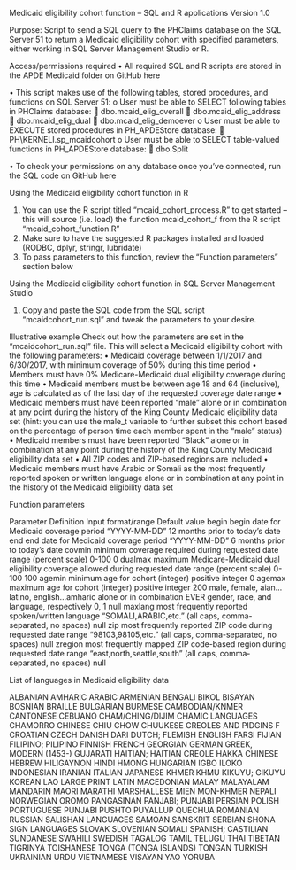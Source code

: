 
Medicaid eligibility cohort function – SQL and R applications
Version 1.0

Purpose: Script to send a SQL query to the PHClaims database on the SQL Server 51 to return a Medicaid eligibility cohort with specified parameters, either working in SQL Server Management Studio or R.

Access/permissions required
•	All required SQL and R scripts are stored in the APDE Medicaid folder on GitHub  here

•	This script makes use of the following tables, stored procedures, and functions on SQL Server 51:
o	User must be able to SELECT following tables in PHClaims database:
	dbo.mcaid_elig_overall
	dbo.mcaid_elig_address
	dbo.mcaid_elig_dual
	dbo.mcaid_elig_demoever
o	User must be able to EXECUTE stored procedures in PH_APDEStore database:
	PH\KERNELI.sp_mcaidcohort
o	User must be able to SELECT table-valued functions in PH_APDEStore database:
	dbo.Split
 
•	To check your permissions on any database once you’ve connected, run the SQL code on GitHub here

Using the Medicaid eligibility cohort function in R
1.	You can use the R script titled “mcaid_cohort_process.R” to get started – this will source (i.e. load) the function mcaid_cohort_f from the R script “mcaid_cohort_function.R”
2.	Make sure to have the suggested R packages installed and loaded (RODBC, dplyr, stringr, lubridate)
3.	To pass parameters to this function, review the “Function parameters” section below

Using the Medicaid eligibility cohort function in SQL Server Management Studio
1.	Copy and paste the SQL code from the SQL script “mcaidcohort_run.sql” and tweak the parameters to your desire.

Illustrative example
Check out how the parameters are set in the “mcaidcohort_run.sql” file. This will select a Medicaid eligibility cohort with the following parameters:
•	Medicaid coverage between 1/1/2017 and 6/30/2017, with minimum coverage of 50% during this time period
•	Members must have 0% Medicare-Medicaid dual eligibility coverage during this time
•	Medicaid members must be between age 18 and 64 (inclusive), age is calculated as of the last day of the requested coverage date range
•	Medicaid members must have been reported “male” alone or in combination at any point during the history of the King County Medicaid eligibility data set (hint: you can use the male_t variable to further subset this cohort based on the percentage of person time each member spent in the “male” status)
•	Medicaid members must have been reported “Black” alone or in combination at any point during the history of the King County Medicaid eligibility data set
•	All ZIP codes and ZIP-based regions are included
•	Medicaid members must have Arabic or Somali as the most frequently reported spoken or written language alone or in combination at any point in the history of the Medicaid eligibility data set

 

Function parameters

Parameter	Definition	Input format/range	Default value
begin	begin date for Medicaid coverage period	“YYYY-MM-DD”	12 months prior to today’s date
end	end date for Medicaid coverage period	“YYYY-MM-DD”	6 months prior to today’s date
covmin	minimum coverage required during requested date range (percent scale)	0-100	0
dualmax	maximum Medicare-Medicaid dual eligibility coverage allowed during requested date range (percent scale)	0-100	100
agemin	minimum age for cohort (integer)	positive integer	0
agemax	maximum age for cohort (integer)	positive integer	200
male, female, aian…latino, english…amharic	alone or in combination EVER gender, race, and language, respectively	0, 1	null
maxlang	most frequently reported spoken/written language	“SOMALI,ARABIC,etc.” 
(all caps, comma-separated, no spaces)	null
zip	most frequently reported ZIP code during requested date range	“98103,98105,etc.”
(all caps, comma-separated, no spaces)	null
zregion	most frequently mapped ZIP code-based region during requested date range	“east,north,seattle,south”
(all caps, comma-separated, no spaces)	null

 

List of languages in Medicaid eligibility data

 
ALBANIAN
AMHARIC
ARABIC
ARMENIAN
BENGALI
BIKOL
BISAYAN
BOSNIAN
BRAILLE
BULGARIAN
BURMESE
CAMBODIAN/KNMER
CANTONESE
CEBUANO
CHAM/CHING/DIJIM
CHAMIC LANGUAGES
CHAMORRO
CHINESE
CHIU CHOW
CHUUKESE
CREOLES AND PIDGINS F
CROATIAN
CZECH
DANISH
DARI
DUTCH; FLEMISH
ENGLISH
FARSI
FIJIAN
FILIPINO; PILIPINO
FINNISH
FRENCH
GEORGIAN
GERMAN
GREEK, MODERN (1453-)
GUJARATI
HAITIAN; HAITIAN CREOLE
HAKKA CHINESE
HEBREW
HILIGAYNON
HINDI
HMONG
HUNGARIAN
IGBO
ILOKO
INDONESIAN
IRANIAN
ITALIAN
JAPANESE
KHMER
KHMU
KIKUYU; GIKUYU
KOREAN
LAO
LARGE PRINT
LATIN
MACEDONIAN
MALAY
MALAYALAM
MANDARIN
MAORI
MARATHI
MARSHALLESE
MIEN
MON-KHMER
NEPALI
NORWEGIAN
OROMO
PANGASINAN
PANJABI; PUNJABI
PERSIAN
POLISH
PORTUGUESE
PUNJABI
PUSHTO
PUYALLUP
QUECHUA
ROMANIAN
RUSSIAN
SALISHAN LANGUAGES
SAMOAN
SANSKRIT
SERBIAN
SHONA
SIGN LANGUAGES
SLOVAK
SLOVENIAN
SOMALI
SPANISH; CASTILIAN
SUNDANESE
SWAHILI
SWEDISH
TAGALOG
TAMIL
TELUGU
THAI
TIBETAN
TIGRINYA
TOISHANESE
TONGA (TONGA ISLANDS)
TONGAN
TURKISH
UKRAINIAN
URDU
VIETNAMESE
VISAYAN
YAO
YORUBA
 



